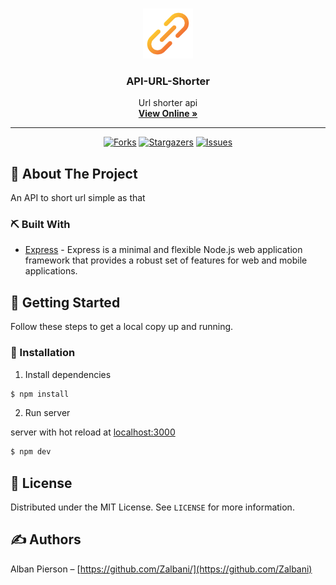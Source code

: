 <!-- PROJECT LOGO -->
<br />
<p align="center">
  <a href="https://github.com/zalbani-lab/API-URL-Shorter">
    <img src="./link.png" alt="Url shorter api logo" width="80px">
  </a>

  <h3 align="center">API-URL-Shorter</h3>

  <p align="center">
    Url shorter api
    <br />
    <a href="#"><strong>View Online »</strong></a>
    <br />
  </p>
  <hr/>
</p>
<div align="center">

[![Forks][forks-shield]][forks-url]
[![Stargazers][stars-shield]][stars-url]
[![Issues][issues-shield]][issues-url]

</div>

## 🧐 About The Project <a name = "about"></a>

An API to short url simple as that

### ⛏️ Built With

- [Express](https://expressjs.com/) - Express is a minimal and flexible Node.js web application framework that provides a robust set of features for web and mobile applications.

## 🏁 Getting Started <a name = "getting_started"></a>

Follow these steps to get a local copy up and running.

### 🚀 Installation

1. Install dependencies

```sh
$ npm install
```

2. Run server

server with hot reload at [localhost:3000](http://localhost:3000)

```sh
$ npm dev
```

<!--

### 🎈 File structure

```sh
.
├─ assets
├─ sass
│   ├─ components
│   ├─ layout
│   ├─ pages
│   ├─ reset
│   ├─ utilities
│   └─ main.scss
└─ index.html
```

## 🚧 Roadmap <a name = "roadmap"></a>

- [ ] Reorganization of the file structure
- [ ] Fancy home page
- [ ] Some crazy text animations
- [ ] Smooth scrolling

more to come ...
-->

## 📝 License <a name = "license"></a>

Distributed under the MIT License. See `LICENSE` for more information.

## ✍️ Authors <a name = "authors"></a>

Alban Pierson – [https://github.com/Zalbani/](https://github.com/Zalbani)

<!--
## 🎉 Acknowledgements <a name = "acknowledgement"></a>

- Hat tip to anyone whose code was used
- Inspiration
- References
-->

[forks-shield]: https://img.shields.io/github/forks/zalbani-lab/API-URL-Shorter?style=for-the-badge
[forks-url]: https://github.com/zalbani-lab/API-URL-Shorter/network/members
[stars-shield]: https://img.shields.io/github/stars/zalbani-lab/API-URL-Shorter?style=for-the-badge
[stars-url]: https://github.com/zalbani-lab/API-URL-Shorter/stargazers
[issues-shield]: https://img.shields.io/github/issues/zalbani-lab/API-URL-Shorter?style=for-the-badge
[issues-url]: https://github.com/zalbani-lab/API-URL-Shorter/issues
